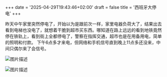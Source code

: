 +++
date = '2025-04-29T19:43:46+02:00'
draft = false
title = '西班牙大停电'
+++

昨天中午家里突然停电了，开始以为是跟前次一样，家里电器负荷大了，结果出去看到电梯也没电了，就想着干脆到超市买东西。哪知道在路上远远的看到地铁竟然停在铁轨上，看到街上全都停电了，警察在指挥交通，超市也是在用备用电，简单的照明和付款。
下午6点多才来电，但网络和手机信号直到晚上11点多还没来，中间只偶尔来了会信号。

![图片描述](https://res.cloudinary.com/techjuan/image/upload/v1745949012/IMG_4248_bg4h8l.jpg)

![图片描述](https://res.cloudinary.com/techjuan/image/upload/v1745949041/IMG_4249_b3kert.jpg)
